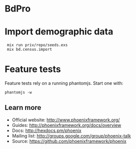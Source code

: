 # BdPro

# Import demographic data

     mix run priv/repo/seeds.exs
     mix bd.census.import

# Feature tests

Feature tests rely on a running phantomjs. Start one with:

    phantomjs -w

## Learn more

  * Official website: http://www.phoenixframework.org/
  * Guides: http://phoenixframework.org/docs/overview
  * Docs: http://hexdocs.pm/phoenix
  * Mailing list: http://groups.google.com/group/phoenix-talk
  * Source: https://github.com/phoenixframework/phoenix
